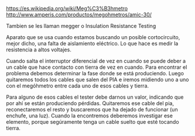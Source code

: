 https://es.wikipedia.org/wiki/Meg%C3%B3hmetro
http://www.amperis.com/productos/megohmetros/amic-30/

Tambien se les llaman megger o Insulation Resistance Testing

Aparato que se usa cuando estamos buscando un posible cortocircuito, mejor dicho, una falta de aislamiento eléctrico.
Lo que hace es medir la resistencia a altos voltajes.

Cuando salta el interruptor diferencial de vez en cuando se puede deber a un cable que hace contacto con tierra de vez en cuando.
Para encontrar el problema debemos determinar la fase donde se está produciendo.
Luego quitaremos todos los cables que salen del PIA e iremos midiendo uno a uno con el megóhmetro entre cada uno de esos cables y tierra.

Para alguno de esos cables el tester debe darnos un valor, indicando que por ahí se están produciendo pérdidas.
Quitaremos ese cable del pia, reconectaremos el resto y buscaremos que ha dejado de funcionar (un enchufe, una luz). Cuando la encontremos deberemos investigar ese elemento, porque segúramente tenga un cable suelto que esté tocando tierra.
